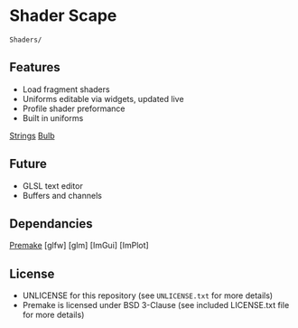 # Shader Scape

 `Shaders/`

## Features
- Load fragment shaders
- Uniforms editable via widgets, updated live
- Profile shader preformance
- Built in uniforms

[Strings](Resources/strings.png)
[Bulb](Resources/bulb.png)

## Future
- GLSL text editor
- Buffers and channels

## Dependancies
[Premake](https://github.com/premake/premake-core)
[glfw]
[glm]
[ImGui]
[ImPlot]

## License
- UNLICENSE for this repository (see `UNLICENSE.txt` for more details)
- Premake is licensed under BSD 3-Clause (see included LICENSE.txt file for more details)